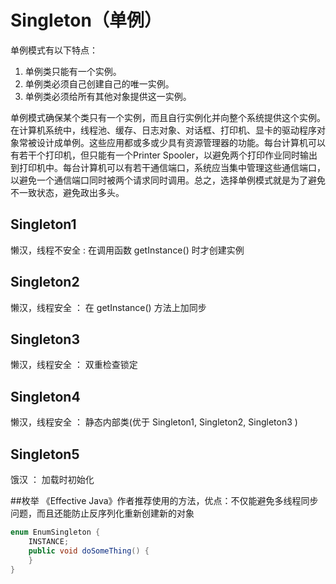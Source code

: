# Singleton（单例）
单例模式有以下特点：

1. 单例类只能有一个实例。
2. 单例类必须自己创建自己的唯一实例。
3. 单例类必须给所有其他对象提供这一实例。

单例模式确保某个类只有一个实例，而且自行实例化并向整个系统提供这个实例。在计算机系统中，线程池、缓存、日志对象、对话框、打印机、显卡的驱动程序对象常被设计成单例。这些应用都或多或少具有资源管理器的功能。每台计算机可以有若干个打印机，但只能有一个Printer Spooler，以避免两个打印作业同时输出到打印机中。每台计算机可以有若干通信端口，系统应当集中管理这些通信端口，以避免一个通信端口同时被两个请求同时调用。总之，选择单例模式就是为了避免不一致状态，避免政出多头。

## Singleton1
懒汉，线程不安全 : 在调用函数 getInstance() 时才创建实例

## Singleton2
懒汉，线程安全 ： 在 getInstance() 方法上加同步

## Singleton3
懒汉，线程安全 ： 双重检查锁定

## Singleton4
懒汉，线程安全 ： 静态内部类(优于 Singleton1, Singleton2, Singleton3 )

## Singleton5
饿汉 ： 加载时初始化

##枚举
《Effective Java》作者推荐使用的方法，优点：不仅能避免多线程同步问题，而且还能防止反序列化重新创建新的对象

``` java
enum EnumSingleton {
    INSTANCE;
    public void doSomeThing() {
    }
}
```